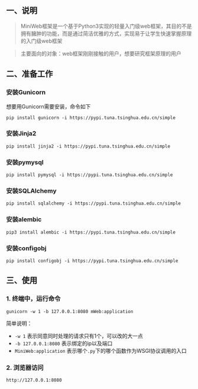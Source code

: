 
## 一、说明

> MiniWeb框架是一个基于Python3实现的轻量入门级web框架，其目的不是拥有臃肿的功能，而是通过简洁优雅的方式，实现易于让学生快速掌握原理的入门级web框架

> 主要面向的对象：web框架刚刚接触的用户，想要研究框架原理的用户

## 二、准备工作

### 安装Gunicorn
想要用Gunicorn需要安装，命令如下
```
pip install gunicorn -i https://pypi.tuna.tsinghua.edu.cn/simple
```

### 安装Jinja2

```
pip install jinja2 -i https://pypi.tuna.tsinghua.edu.cn/simple
```

### 安装pymysql

```
pip install pymysql -i https://pypi.tuna.tsinghua.edu.cn/simple
```

### 安装SQLAlchemy

```
pip install sqlalchemy -i https://pypi.tuna.tsinghua.edu.cn/simple
```

### 安装alembic

```
pip3 install alembic -i https://pypi.tuna.tsinghua.edu.cn/simple
```

### 安装configobj

```
pip install configobj -i https://pypi.tuna.tsinghua.edu.cn/simple
```

## 三、使用

### 1. 终端中，运行命令

```
gunicorn -w 1 -b 127.0.0.1:8080 mWeb:application
```

简单说明：

* `-w 1` 表示同意同时处理的请求只有1个，可以改的大一点
* `-b 127.0.0.1:8080` 表示绑定的ip以及端口
* `MiniWeb:application` 表示哪个`.py`下的哪个函数作为WSGI协议调用的入口

### 2. 浏览器访问

```
http://127.0.0.1:8080
```
